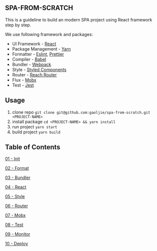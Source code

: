 ## SPA-FROM-SCRATCH

This is a guideline to build an modern SPA project using React framework step by step.

We use following framework and packages:

- UI Framework - [React](https://reactjs.org/)
- Package Management - [Yarn](https://yarnpkg.com/)
- Formatter - [Eslint](https://eslint.org/), [Prettier](https://github.com/prettier/prettier)
- Compiler - [Babel](https://babeljs.io/)
- Bundler - [Webpack](https://webpack.js.org/)
- Style - [Styled Components](https://www.styled-components.com/)
- Router - [Reach Router](https://github.com/reach/router)
- Flux - [Mobx](https://mobx.js.org/index.html)
- Test - [Jest](https://jestjs.io/)

## Usage

1. clone repo `git clone git@github.com:gaoljie/spa-from-scratch.git <PROJECT-NAME>`
2. install package `cd <PROJECT-NAME> && yarn install`
3. run project `yarn start`
4. build project `yarn build`

## Table of Contents

[01 - Init](/docs/01-Init.md#readme)

[02 - Format](/docs/02-Format.md#readme)

[03 - Bundler](/docs/03-Bundler.md#readme)

[04 - React](/docs/04-React.md#readme)

[05 - Style](/docs/05-Style.md#readme)

[06 - Router](/docs/06-Router.md#readme)

[07 - Mobx](/docs/07-Router.md#readme)

[08 - Test](/docs/08-Test.md#readme)

[09 - Monitor](/docs/09-Monitor.md#readme)

[10 - Deploy](/docs/10-Deploy.md#readme)
